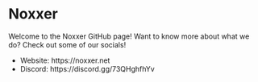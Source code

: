 # Noxxer
Welcome to the Noxxer GitHub page! Want to know more about what we do? Check out some of our socials!

<ul>
  <li>Website: https://noxxer.net</li>
  <li>Discord: https://discord.gg/73QHghfhYv</li>
 <ul>
